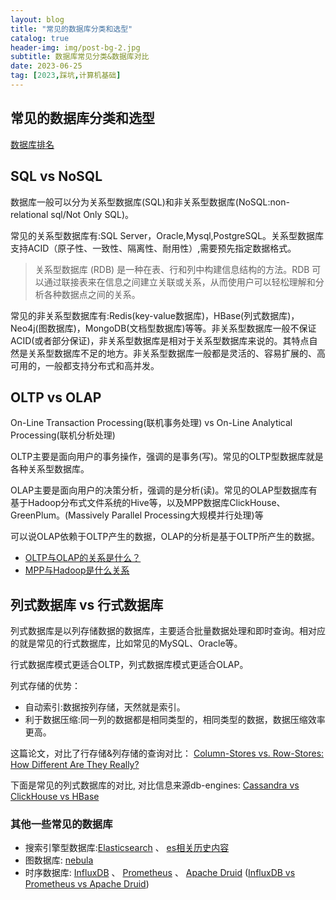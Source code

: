 ```yaml
---
layout: blog
title: "常见的数据库分类和选型"
catalog: true
header-img: img/post-bg-2.jpg
subtitle: 数据库常见分类&数据库对比
date: 2023-06-25
tag: [2023,踩坑,计算机基础]
---
```


## 常见的数据库分类和选型
[数据库排名](https://db-engines.com/en/ranking)

## SQL vs NoSQL
数据库一般可以分为关系型数据库(SQL)和非关系型数据库(NoSQL:non-relational sql/Not Only SQL)。

常见的关系型数据库有:SQL Server，Oracle,Mysql,PostgreSQL。关系型数据库支持ACID（原子性、一致性、隔离性、耐用性）,需要预先指定数据格式。
> 关系型数据库 (RDB) 是一种在表、行和列中构建信息结构的方法。RDB 可以通过联接表来在信息之间建立关联或关系，从而使用户可以轻松理解和分析各种数据点之间的关系。


常见的非关系型数据库有:Redis(key-value数据库)，HBase(列式数据库)，Neo4j(图数据库)，MongoDB(文档型数据库)等等。非关系型数据库一般不保证ACID(或者部分保证)，非关系型数据库是相对于关系型数据库来说的。其特点自然是关系型数据库不足的地方。非关系型数据库一般都是灵活的、容易扩展的、高可用的，一般都支持分布式和高并发。

## OLTP vs OLAP
On-Line Transaction Processing(联机事务处理) vs On-Line Analytical Processing(联机分析处理)

OLTP主要是面向用户的事务操作，强调的是事务(写)。常见的OLTP型数据库就是各种关系型数据库。

OLAP主要是面向用户的决策分析，强调的是分析(读)。常见的OLAP型数据库有基于Hadoop分布式文件系统的Hive等，以及MPP数据库ClickHouse、GreenPlum。(Massively Parallel Processing大规模并行处理)等

可以说OLAP依赖于OLTP产生的数据，OLAP的分析是基于OLTP所产生的数据。

+ [OLTP与OLAP的关系是什么？](https://www.zhihu.com/question/24110442)
+ [MPP与Hadoop是什么关系](https://www.zhihu.com/question/22037987)

## 列式数据库 vs 行式数据库
列式数据库是以列存储数据的数据库，主要适合批量数据处理和即时查询。相对应的就是常见的行式数据库，比如常见的MySQL、Oracle等。

行式数据库模式更适合OLTP，列式数据库模式更适合OLAP。

列式存储的优势：

+ 自动索引:数据按列存储，天然就是索引。
+ 利于数据压缩:同一列的数据都是相同类型的，相同类型的数据，数据压缩效率更高。

这篇论文，对比了行存储&列存储的查询对比：
[Column-Stores vs. Row-Stores: How Different Are They Really?](https://www.cs.umd.edu/~abadi/papers/abadi-sigmod08.pdf)

下面是常见的列式数据库的对比,
对比信息来源db-engines: [Cassandra vs ClickHouse vs HBase](https://db-engines.com/en/system/Cassandra%3BClickHouse%3BHBase)

### 其他一些常见的数据库
+ 搜索引擎型数据库:[Elasticsearch](https://www.elastic.co/guide/en/welcome-to-elastic/current/getting-started-general-purpose.html#_index) 、 [es相关历史内容](https://russxia.com/tags/#Elasticsearch)
+ 图数据库: [nebula](https://github.com/vesoft-inc/nebula)
+ 时序数据库: [InfluxDB](https://github.com/influxdata/influxdb) 、 [Prometheus](https://prometheus.io/docs/prometheus/latest/getting_started/) 、 [Apache Druid](https://db-engines.com/en/system/Apache+Druid) ([InfluxDB vs Prometheus vs Apache Druid](https://db-engines.com/en/system/Apache+Druid%3BInfluxDB%3BPrometheus))


